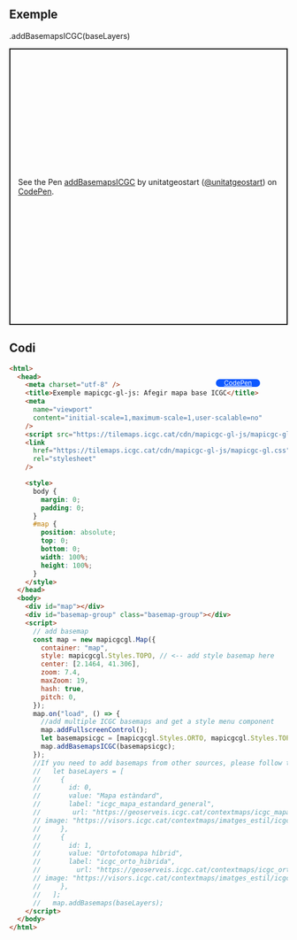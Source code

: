 ## Exemple

.addBasemapsICGC(baseLayers)

<p class="codepen" data-height="500" data-theme-id="light" data-slug-hash="zYbEOQw" data-editable="true" data-user="unitatgeostart" style="height: 500px; box-sizing: border-box; display: flex; align-items: center; justify-content: center; border: 2px solid; margin: 1em 0; padding: 1em;">
  <span>See the Pen <a href="https://codepen.io/unitatgeostart/pen/zYbEOQw">
  addBasemapsICGC</a> by unitatgeostart (<a href="https://codepen.io/unitatgeostart">@unitatgeostart</a>)
  on <a href="https://codepen.io">CodePen</a>.</span>
</p>
<script async src="https://cpwebassets.codepen.io/assets/embed/ei.js"></script>

<a style="color: white" target="_blank" class=" button btn btn-primary" href="https://codepen.io/unitatgeostart/pen/zYbEOQw">CodePen</a>

<style>
.button{
    position: relative;
    top: 84px;
    z-index: 1;
    /* right: -46px; */
    width: 80px;
    float: right;
    right: 50px;
    background-color: #0d58ff;
    border-radius: 10px;
    text-align: -webkit-center;
    font-size: smaller;
    
  }
    .button:hover{

    background-color: #032879;

  }
  </style>

## Codi

```html
<html>
  <head>
    <meta charset="utf-8" />
    <title>Exemple mapicgc-gl-js: Afegir mapa base ICGC</title>
    <meta
      name="viewport"
      content="initial-scale=1,maximum-scale=1,user-scalable=no"
    />
    <script src="https://tilemaps.icgc.cat/cdn/mapicgc-gl-js/mapicgc-gl.js"></script>
    <link
      href="https://tilemaps.icgc.cat/cdn/mapicgc-gl-js/mapicgc-gl.css"
      rel="stylesheet"
    />

    <style>
      body {
        margin: 0;
        padding: 0;
      }
      #map {
        position: absolute;
        top: 0;
        bottom: 0;
        width: 100%;
        height: 100%;
      }
    </style>
  </head>
  <body>
    <div id="map"></div>
    <div id="basemap-group" class="basemap-group"></div>
    <script>
      // add basemap
      const map = new mapicgcgl.Map({
        container: "map",
        style: mapicgcgl.Styles.TOPO, // <-- add style basemap here
        center: [2.1464, 41.306],
        zoom: 7.4,
        maxZoom: 19,
        hash: true,
        pitch: 0,
      });
      map.on("load", () => {
        //add multiple ICGC basemaps and get a style menu component
        map.addFullscreenControl();
        let basemapsicgc = [mapicgcgl.Styles.ORTO, mapicgcgl.Styles.TOPO];
        map.addBasemapsICGC(basemapsicgc);
      });
      //If you need to add basemaps from other sources, please follow the structure for each object
      //   let baseLayers = [
      //     {
      //       id: 0,
      //       value: "Mapa estàndard",
      //       label: "icgc_mapa_estandard_general",
      //        url: "https://geoserveis.icgc.cat/contextmaps/icgc_mapa_estandard_general.json",
      // image: "https://visors.icgc.cat/contextmaps/imatges_estil/icgc_mapa_estandard.png",
      //     },
      //     {
      //       id: 1,
      //       value: "Ortofotomapa híbrid",
      //       label: "icgc_orto_hibrida",
      //         url: "https://geoserveis.icgc.cat/contextmaps/icgc_orto_hibrida.json",
      // image: "https://visors.icgc.cat/contextmaps/imatges_estil/icgc_orto_hibrida.png",
      //     },
      //   ];
      //   map.addBasemaps(baseLayers);
    </script>
  </body>
</html>
```
